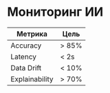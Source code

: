 ﻿# Мониторинг ИИ

| Метрика        | Цель  |
|----------------|-------|
| Accuracy       | > 85% |
| Latency        | < 2s  |
| Data Drift     | < 10% |
| Explainability | > 70% |